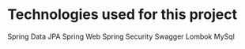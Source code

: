 # Technologies used for this project
Spring Data JPA
Spring Web
Spring Security
Swagger
Lombok
MySql


